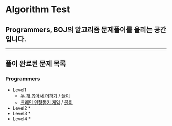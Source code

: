 # Algorithm Test
## Programmers, BOJ의 알고리즘 문제풀이를 올리는 공간입니다.

* * *
## 풀이 완료된 문제 목록
### Programmers
* Level1
  * [두 개 뽑아서 더하기](https://programmers.co.kr/learn/courses/30/lessons/68644) / [풀이](./src/programmers/level1/P68644.java)
  * [크레인 인형뽑기 게임](https://programmers.co.kr/learn/courses/30/lessons/64061) / [풀이](./src/programmers/level1/P64061.java)
* Level2
  * 
* Level3
  * 
* Level4
  *
    